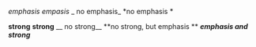 *emphasis*
_empasis_
_ no emphasis_
*no emphasis *

**strong**
__strong__
__ no strong__
**no strong, but emphasis **
***emphasis and strong***

